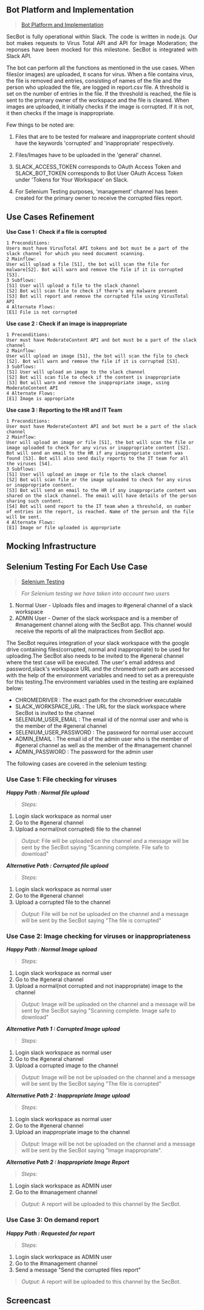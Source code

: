## **Bot Platform and Implementation**
> [Bot Platform and Implementation](https://github.ncsu.edu/csc510-fall2019/CSC510-8/blob/master/Milestone2/bot.js)

<p align="justify">SecBot is fully operational within Slack. The code is written in node.js. Our bot makes requests to Virus Total API and API for Image Moderation; the reponses have been mocked for this milestone. SecBot is integrated with Slack API.

The bot can perform all the functions as mentioned in the use cases. When files(or images) are uploaded, it scans for virus. When a file contains virus, the file is removed and entries, consisting of names of the file and the person who uploaded the file, are logged in report.csv file. A threshold is set on the number of entries in the file. If the threshold is reached, the file is sent to the primary owner of the workspace and the file is cleared. When images are uploaded, it initially checks if the image is corrupted. If it is not, it then checks if the image is inappropriate. </p>

Few things to be noted are:

1) Files that are to be tested for malware and inappropriate content should have the keywords 'corrupted' and 'inappropriate' respectively. 

2) Files/Images have to be uploaded in the 'general' channel.

3) SLACK_ACCESS_TOKEN corresponds to OAuth Access Token and SLACK_BOT_TOKEN corresponds to Bot User OAuth Access Token under 'Tokens for Your Workspace' on Slack.

4) For Selenium Testing purposes, 'management' channel has been created for the primary owner to receive the corrupted files report.


## **Use Cases Refinement**

**Use Case 1 : Check if a file is corrupted**
```
1 Preconditions:
Users must have VirusTotal API tokens and bot must be a part of the slack channel for which you need document scanning.
2 Mainflow:
User will upload a file [S1], the bot will scan the file for malware[S2]. Bot will warn and remove the file if it is corrupted [S3].
3 Subflows:
[S1] User will upload a file to the slack channel
[S2] Bot will scan file to check if there’s any malware present 
[S3] Bot will report and remove the corrupted file using VirusTotal API
4 Alternate Flows:
[E1] File is not corrupted

```
**Use case 2 : Check if an image is inappropriate**
```
1 Preconditions:
User must have ModerateContent API and bot must be a part of the slack channel
2 Mainflow:
User will upload an image [S1], the bot will scan the file to check [S2]. Bot will warn and remove the file if it is corrupted [S3].
3 Subflows:
[S1] User will upload an image to the slack channel
[S2] Bot will scan file to check if the content is inappropriate
[S3] Bot will warn and remove the inappropriate image, using ModerateContent API
4 Alternate Flows:
[E1] Image is appropriate
```

**Use case 3 : Reporting to the HR and IT Team**
```
1 Preconditions:
User must have ModerateContent API and bot must be a part of the slack channel
2 Mainflow:
User will upload an image or file [S1], the bot will scan the file or image uploaded to check for any virus or inappropriate content [S2]. Bot will send an email to the HR if any inappropriate content was found [S3]. Bot will also send daily reports to the IT team for all the viruses [S4].
3 Subflows:
[S1] User will upload an image or file to the slack channel
[S2] Bot will scan file or the image uploaded to check for any virus or inappropriate content.
[S3] Bot will send an email to the HR if any inappropriate content was shared on the slack channel. The email will have details of the person sharing such content.
[S4] Bot will send report to the IT team when a threshold, on number of entries in the report, is reached. Name of the person and the file will be sent.
4 Alternate Flows:
[E1] Image or file uploaded is appropriate
```

## **Mocking Infrastructure**

## **Selenium Testing For Each Use Case**
> [Selenium Testing](https://github.ncsu.edu/csc510-fall2019/CSC510-8/blob/master/Milestone2/selenium/secbot.java)

> *For Selenium testing we have taken into account two users*
1) Normal User - Uploads files and images to #general channel of a slack workspace
2) ADMIN User - Owner of the slack workspace and is a member of #management channel along with the SecBot app. This channel would receive the reports of all the malpractices from SecBot app.

The SecBot requires integration of your slack workspace with the google drive containing files(corrupted, normal and inappropriate) to be used for uploading.The SecBot also needs to be invited to the #general channel where the test case will be executed. The user's email address and password,slack's workspace URL and the chromedriver path are accessed with the help of the environment variables and need to set as a prerequiste for this testing.The environment variables used in the testing are explained below:

* CHROMEDRIVER : The exact path for the chromedriver executable
* SLACK_WORKSPACE_URL : The URL for the slack workspace where SecBot is invited to the channel
* SELENIUM_USER_EMAIL : The email id of the normal user and who is the member of the #general channel
* SELENIUM_USER_PASSWORD : The password for normal user account
* ADMIN_EMAIL : The email id of the admin user who is the member of #general channel as well as the member of the #management channel
* ADMIN_PASSWORD : The password for the admin user

The following cases are covered in the selenium testing:

### Use Case 1: File checking for viruses
***Happy Path : Normal file upload***
> *Steps:*
1) Login slack workspace as normal user
2) Go to the #general channel
3) Upload a normal(not corrupted) file to the channel

> *Output:*
File will be uploaded on the channel and a message will be sent by the SecBot saying "Scanning complete. File safe to download" 

***Alternative Path : Corrupted file upload***
> *Steps:*
1) Login slack workspace as normal user
2) Go to the #general channel
3) Upload a corrupted file to the channel

> *Output:*
File will be not be uploaded on the channel and a message will be sent by the SecBot saying "The file is corrupted" 

### Use Case 2: Image checking for viruses or inappropriateness
***Happy Path : Normal Image upload***
> *Steps:*
1) Login slack workspace as normal user
2) Go to the #general channel
3) Upload a normal(not corrupted and not inappropriate) image to the channel

> *Output:*
Image will be uploaded on the channel and a message will be sent by the SecBot saying "Scanning complete. Image safe to download" 

***Alternative Path 1 : Corrupted Image upload***
> *Steps:*
1) Login slack workspace as normal user
2) Go to the #general channel
3) Upload a corrupted image to the channel

> *Output:*
Image will be not be uploaded on the channel and a message will be sent by the SecBot saying "The file is corrupted"

***Alternative Path 2 : Inappropriate Image upload***
> *Steps:*
1) Login slack workspace as normal user
2) Go to the #general channel
3) Upload an inappropriate image to the channel

> *Output:*
Image will be not be uploaded on the channel and a message will be sent by the SecBot saying "Image inappropriate".

***Alternative Path 2 : Inappropriate Image Report***
> *Steps:*
1) Login slack workspace as ADMIN user
2) Go to the #management channel

> *Output:*
A report will be uploaded to this channel by the SecBot.

### Use Case 3: On demand report
***Happy Path : Requested for report***
> *Steps:*
1) Login slack workspace as ADMIN user
2) Go to the #management channel
2) Send a message "Send the corrupted files report"

> *Output:*
A report will be uploaded to this channel by the SecBot.

## **Screencast** 
